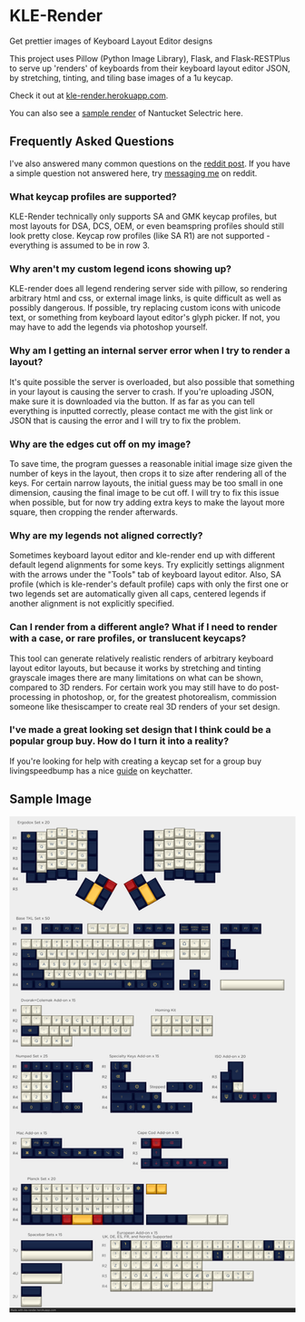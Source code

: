 # KLE-Render
Get prettier images of Keyboard Layout Editor designs

This project uses Pillow (Python Image Library), Flask, and Flask-RESTPlus to serve up 'renders' of keyboards from their keyboard layout editor JSON, by stretching, tinting, and tiling base images of a 1u keycap.

Check it out at [kle-render.herokuapp.com](http://kle-render.herokuapp.com/).

You can also see a [sample render](#sample-image) of Nantucket Selectric here.

## Frequently Asked Questions
I've also answered many common questions on the [reddit post](http://www.reddit.com/r/MechanicalKeyboards/6cvk61). If you have a simple question not answered here, try [messaging me](https://www.reddit.com/user/CQ_Cumbers/) on reddit.

### What keycap profiles are supported?
KLE-Render technically only supports SA and GMK keycap profiles, but most layouts for DSA, DCS, OEM, or even beamspring profiles should still look pretty close. Keycap row profiles (like SA R1) are not supported - everything is assumed to be in row 3.

### Why aren't my custom legend icons showing up?
KLE-render does all legend rendering server side with pillow, so rendering arbitrary html and css, or external image links, is quite difficult as well as possibly dangerous. If possible, try replacing custom icons with unicode text, or something from keyboard layout editor's glyph picker. If not, you may have to add the legends via photoshop yourself.

### Why am I getting an internal server error when I try to render a layout?
It's quite possible the server is overloaded, but also possible that something in your layout is causing the server to crash. If you're uploading JSON, make sure it is downloaded via the button. If as far as you can tell everything is inputted correctly, please contact me with the gist link or JSON that is causing the error and I will try to fix the problem.

### Why are the edges cut off on my image?
To save time, the program guesses a reasonable initial image size given the number of keys in the layout, then crops it to size after rendering all of the keys. For certain narrow layouts, the initial guess may be too small in one dimension, causing the final image to be cut off. I will try to fix this issue when possible, but for now try adding extra keys to make the layout more square, then cropping the render afterwards.

### Why are my legends not aligned correctly?
Sometimes keyboard layout editor and kle-render end up with different default legend alignments for some keys. Try explicitly settings alignment with the arrows under the "Tools" tab of keyboard layout editor. Also, SA profile (which is kle-render's default profile) caps with only the first one or two legends set are automatically given all caps, centered legends if another alignment is not explicitly specified.

### Can I render from a different angle? What if I need to render with a case, or rare profiles, or translucent keycaps?
This tool can generate relatively realistic renders of arbitrary keyboard layout editor layouts, but because it works by stretching and tinting grayscale images there are many limitations on what can be shown, compared to 3D renders. For certain work you may still have to do post-processing in photoshop, or, for the greatest photorealism, commission someone like thesiscamper to create real 3D renders of your set design.

### I've made a great looking set design that I think could be a popular group buy. How do I turn it into a reality?
If you're looking for help with creating a keycap set for a group buy livingspeedbump has a nice [guide](https://www.keychatter.com/2015/10/10/how-to-create-a-keycap-set-for-a-group-buy/) on keychatter.

## Sample Image
![Sample Render](http://raw.githubusercontent.com/CQCumbers/kle_render/master/render_output.png)
